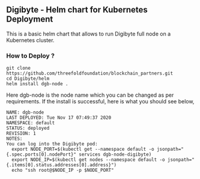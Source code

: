 ## Digibyte - Helm chart for Kubernetes Deployment

This is a basic helm chart that allows to run Digibyte full node on a Kubernetes cluster.

### How to Deploy ?
```
git clone https://github.com/threefoldfoundation/blockchain_partners.git
cd Digibyte/helm
helm install dgb-node .
```
Here dgb-node is the node name which you can be changed as per requirements. If the install is successful, here is what you should see below,

```
NAME: dgb-node
LAST DEPLOYED: Tue Nov 17 07:49:37 2020
NAMESPACE: default
STATUS: deployed
REVISION: 1
NOTES:
You can log into the Digibyte pod:
  export NODE_PORT=$(kubectl get --namespace default -o jsonpath="{.spec.ports[0].nodePort}" services dgb-node-digibyte)
  export NODE_IP=$(kubectl get nodes --namespace default -o jsonpath="{.items[0].status.addresses[0].address}")
  echo "ssh root@$NODE_IP -p $NODE_PORT"
```


